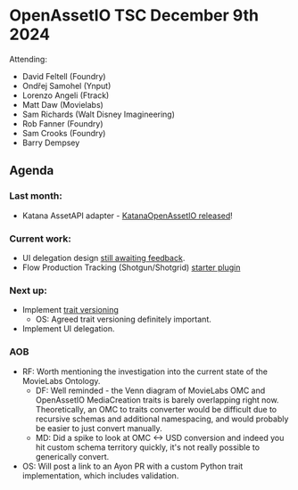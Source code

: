 # OpenAssetIO TSC December 9th 2024

Attending: 
- David Feltell (Foundry)
- Ondřej Samohel (Ynput)
- Lorenzo Angeli (Ftrack)
- Matt Daw (Movielabs)
- Sam Richards (Walt Disney Imagineering)
- Rob Fanner (Foundry)
- Sam Crooks (Foundry)
- Barry Dempsey

## Agenda

### Last month: 
  - Katana AssetAPI adapter - [KatanaOpenAssetIO released](https://github.com/TheFoundryVisionmongers/KatanaOpenAssetIO)!

### Current work: 
  - UI delegation design [still awaiting feedback](https://github.com/OpenAssetIO/OpenAssetIO-MediaCreation/pull/100).
  - Flow Production Tracking (Shotgun/Shotgrid) [starter plugin](https://github.com/OpenAssetIO/OpenAssetIO/issues/964)

### Next up:
  - Implement [trait versioning](https://github.com/OpenAssetIO/OpenAssetIO-TraitGen/issues/80)
    * OS: Agreed trait versioning definitely important.
  - Implement UI delegation.

### AOB
  - RF: Worth mentioning the investigation into the current state of the
    MovieLabs Ontology. 
    * DF: Well reminded - the Venn diagram of MovieLabs OMC and
      OpenAssetIO MediaCreation traits is barely overlapping right now.
      Theoretically, an OMC to traits converter would be difficult due
      to recursive schemas and additional namespacing, and would
      probably be easier to just convert manually.
    * MD: Did a spike to look at OMC <-> USD conversion and indeed you
      hit custom schema territory quickly, it's not really possible to
      generically convert.
  - OS: Will post a link to an Ayon PR with a custom Python trait
    implementation, which includes validation.